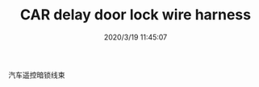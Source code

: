 ﻿---
layout: post 
title: CAR delay door lock wire harness
tags: CDELAY
categories: wire-harness
overview: 
part_number: 
thumb_img: static/202003/248-thumb-20200319194556.jpg
small_img: static/202003/248-20200319194556.jpg
date: 2020/3/19 11:45:07
---


汽车遥控暗锁线束
